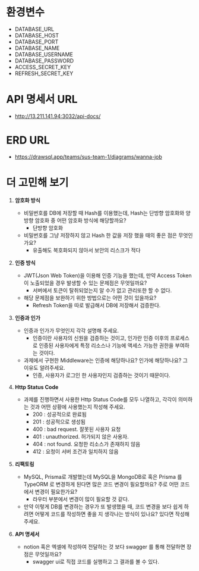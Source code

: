 # 환경변수

- DATABASE_URL
- DATABASE_HOST
- DATABASE_PORT
- DATABASE_NAME
- DATABASE_USERNAME
- DATABASE_PASSWORD
- ACCESS_SECRET_KEY
- REFRESH_SECRET_KEY

# API 명세서 URL

- http://13.211.141.94:3032/api-docs/

# ERD URL

- https://drawsql.app/teams/sus-team-1/diagrams/wanna-job

# 더 고민해 보기

1. **암호화 방식**

   - 비밀번호를 DB에 저장할 때 Hash를 이용했는데, Hash는 단방향 암호화와 양방향 암호화 중 어떤 암호화 방식에 해당할까요?
     - 단방향 암호화
   - 비밀번호를 그냥 저장하지 않고 Hash 한 값을 저장 했을 때의 좋은 점은 무엇인가요?
     - 유출해도 복호화되지 않아서 보안의 리스크가 적다

2. **인증 방식**

   - JWT(Json Web Token)을 이용해 인증 기능을 했는데, 만약 Access Token이 노출되었을 경우 발생할 수 있는 문제점은 무엇일까요?
     - 서버에서 토큰이 탈취되었는지 알 수가 없고 관리또한 할 수 없다.
   - 해당 문제점을 보완하기 위한 방법으로는 어떤 것이 있을까요?
     - Refresh Token을 따로 발급해서 DB에 저장해서 검증한다.

3. **인증과 인가**

   - 인증과 인가가 무엇인지 각각 설명해 주세요.
     - 인증이란 사용자의 신원을 검증하는 것이고, 인가란 인증 이후의 프로세스로 인증된 사용자에게 특정 리소스나 기능에 액세스 가능한 권한을 부여하는 것이다.
   - 과제에서 구현한 Middleware는 인증에 해당하나요? 인가에 해당하나요? 그 이유도 알려주세요.
     - 인증, 사용자가 로그인 한 사용자인지 검증하는 것이기 때문이다.

4. **Http Status Code**

   - 과제를 진행하면서 사용한 Http Status Code를 모두 나열하고, 각각이 의미하는 것과 어떤 상황에 사용했는지 작성해 주세요.
     - 200 : 성공적으로 완료됨
     - 201 : 성공적으로 생성됨
     - 400 : bad request. 잘못된 사용자 요청
     - 401 : unauthorized. 허가되지 않은 사용자.
     - 404 : not found. 요청한 리소스가 존재하지 않음
     - 412 : 요청이 서버 조건과 일치하지 않음

5. **리팩토링**

   - MySQL, Prisma로 개발했는데 MySQL을 MongoDB로 혹은 Prisma 를 TypeORM 로 변경하게 된다면 많은 코드 변경이 필요할까요? 주로 어떤 코드에서 변경이 필요한가요?
     - 라우터 부분에서 변경이 많이 필요할 것 같다.
   - 만약 이렇게 DB를 변경하는 경우가 또 발생했을 때, 코드 변경을 보다 쉽게 하려면 어떻게 코드를 작성하면 좋을 지 생각나는 방식이 있나요? 있다면 작성해 주세요.

6. **API 명세서**
   - notion 혹은 엑셀에 작성하여 전달하는 것 보다 swagger 를 통해 전달하면 장점은 무엇일까요?
     - swagger ui로 직접 코드를 실행하고 그 결과를 볼 수 있다.
